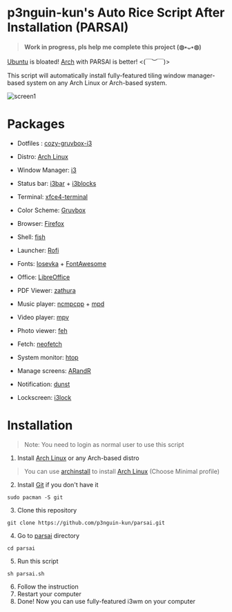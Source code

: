 # p3nguin-kun's Auto Rice Script After Installation (PARSAI)
> **Work in progress, pls help me complete this project (◍•ᴗ•◍)**

[Ubuntu](https://ubuntu.com) is bloated! [Arch](https://archlinux.org) with PARSAI is better! <(￣︶￣)> 

This script will automatically install fully-featured tiling window manager-based system on any Arch Linux or Arch-based system.

![screen1](https://i.imgur.com/FweMsR9.png)

# Packages
- Dotfiles : [cozy-gruvbox-i3](https://github.com/p3nguin-kun/cozy-gruvbox-i3)
- Distro: [Arch Linux](https://archlinux.org)

- Window Manager: [i3](https://i3wm.org)
- Status bar: [i3bar](https://i3wm.org/i3bar/) + [i3blocks](https://github.com/vivien/i3blocks)
- Terminal: [xfce4-terminal](https://github.com/xfce-mirror/xfce4-terminal)
- Color Scheme: [Gruvbox](https://github.com/morhetz/gruvbox)
- Browser: [Firefox](https://www.mozilla.org/en-US/firefox/)
- Shell: [fish](https://fishshell.com/)
- Launcher: [Rofi](https://github.com/davatorium/rofi)
- Fonts: [Iosevka](https://typeof.net/Iosevka/) + [FontAwesome](https://fontawesome.com/)
- Office: [LibreOffice](https://www.libreoffice.org/)
- PDF Viewer: [zathura](https://pwmt.org/projects/zathura/)
- Music player: [ncmpcpp](https://github.com/ncmpcpp/ncmpcpp) + [mpd](https://www.musicpd.org/)
- Video player: [mpv](https://mpv.io/)
- Photo viewer: [feh](https://feh.finalrewind.org/)
- Fetch: [neofetch](https://github.com/dylanaraps/neofetch)
- System monitor: [htop](https://htop.dev/)
- Manage screens: [ARandR](https://christian.amsuess.com/tools/arandr/)
- Notification: [dunst](https://dunst-project.org/)
- Lockscreen: [i3lock](https://github.com/i3/i3lock)

# Installation
> Note: You need to login as normal user to use this script
1. Install [Arch Linux](https://archlinux.org) or any Arch-based distro
> You can use [archinstall](https://wiki.archlinux.org/title/archinstall) to install [Arch Linux](https://archlinux.org) (Choose Minimal profile)



2. Install [Git](https://git-scm.com/) if you don't have it
```
sudo pacman -S git
```
3. Clone this repository
```
git clone https://github.com/p3nguin-kun/parsai.git
```
4. Go to [parsai](https://p3nguin-kun.github.io/parsai) directory
```
cd parsai
```
5. Run this script
```
sh parsai.sh
```
6. Follow the instruction
7. Restart your computer
8. Done! Now you can use fully-featured i3wm on your computer
